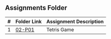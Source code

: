 ##  Assignments Folder

|   #   | Folder Link                              | Assignment Description |
| :---: | -----------------------------------------| ---------------------- |
|     1 | [02-P01](/Assignments/02-P01)            |   Tetris Game          |
